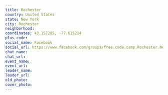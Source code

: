 ```yaml
---
title: Rochester
country: United States
state: New York
city: Rochester
neighborhood: 
coordinates: 43.157285, -77.615214
plus_code:
social_name: Facebook
social_url: https://www.facebook.com/groups/free.code.camp.Rochester.New.York
chat_name:
chat_url:
event_name:
event_url:
leader_name:
leader_url:
old_photo: 
cover_photo:
---
```

